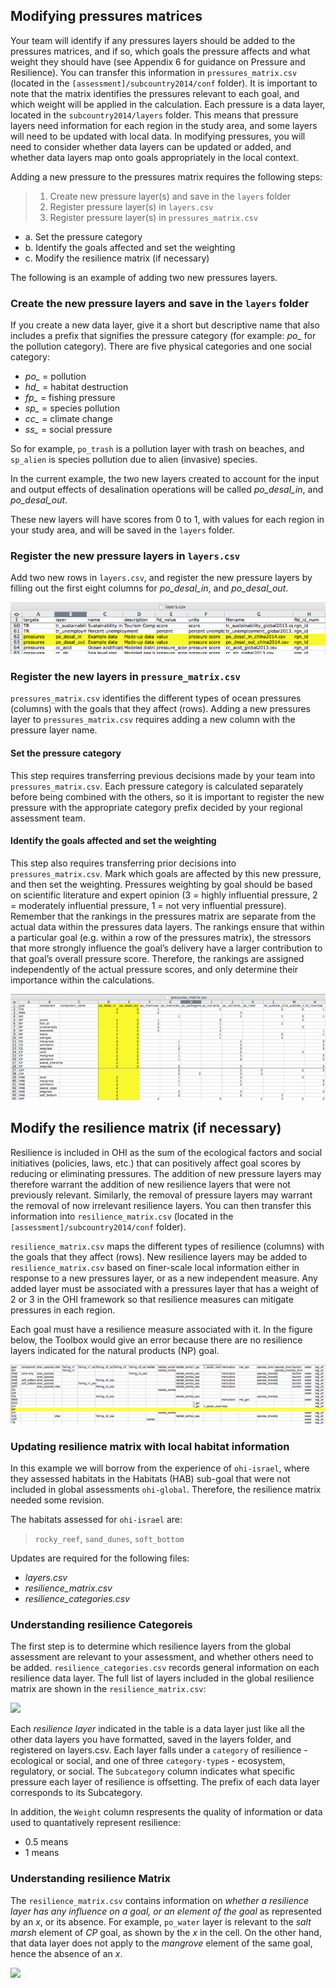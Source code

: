 ## Modifying pressures matrices

Your team will identify if any pressures layers should be added to the pressures matrices, and if so, which goals the pressure affects and what weight they should have (see Appendix 6 for guidance on Pressure and Resilience). You can transfer this information in `pressures_matrix.csv` (located in the `[assessment]/subcountry2014/conf` folder). It is important to note that the matrix identifies the pressures relevant to each goal, and which weight will be applied in the calculation. Each pressure is a data layer, located in the `subcountry2014/layers` folder. This means that pressure layers need information for each region in the study area, and some layers will need to be updated with local data. In modifying pressures, you will need to consider whether data layers can be updated or added, and whether data layers map onto goals appropriately in the local context.

Adding a new pressure to the pressures matrix requires the following steps:

> 1. Create new pressure layer(s) and save in the `layers` folder
> 2. Register pressure layer(s) in `layers.csv`
> 3. Register pressure layer(s) in `pressures_matrix.csv`
  + a. Set the pressure category  
  + b. Identify the goals affected and set the weighting
  + c. Modify the resilience matrix (if necessary)

The following is an example of adding two new pressures layers.

### Create the new pressure layers and save in the `layers` folder

If you create a new data layer, give it a short but descriptive name that also includes a prefix that signifies the pressure category (for example: *po_* for the pollution category). There are five physical categories and one social category:

* *po_* = pollution
* *hd_* = habitat destruction
* *fp_* = fishing pressure
* *sp_* = species pollution
* *cc_* = climate change
* *ss_* = social pressure  

So for example, `po_trash` is a pollution layer with trash on beaches, and `sp_alien` is species pollution due to alien (invasive) species.

In the current example, the two new layers created to account for the input and output effects of desalination operations will be called *po_desal_in*, and *po_desal_out*.

These new layers will have scores from 0 to 1, with values for each region in your study area, and will be saved in the `layers` folder.

### Register the new pressure layers in `layers.csv`

Add two new rows in `layers.csv`, and register the new pressure layers by filling out the first eight columns for *po_desal_in*, and *po_desal_out*.

![](./fig/register_pressure.png)

### Register the new layers in `pressure_matrix.csv`  

`pressures_matrix.csv` identifies the different types of ocean pressures (columns) with the goals that they affect (rows). Adding a new pressures layer to `pressures_matrix.csv` requires adding a new column with the pressure layer name.

#### Set the pressure category

This step requires transferring previous decisions made by your team into `pressures_matrix.csv`. Each pressure category is calculated separately before being combined with the others, so it is important to register the new pressure with the appropriate category prefix decided by your regional assessment team.  

#### Identify the goals affected and set the weighting

This step also requires transferring prior decisions into `pressures_matrix.csv`. Mark which goals are affected by this new pressure, and then set the weighting. Pressures weighting by goal should be based on scientific literature and expert opinion (3 = highly influential pressure, 2 = moderately influential pressure, 1 = not very influential pressure). Remember that the rankings in the pressures matrix are separate from the actual data within the pressures data layers. The rankings ensure that within a particular goal (e.g. within a row of the pressures matrix), the stressors that more strongly influence the goal’s delivery have a larger contribution to that goal’s overall pressure score. Therefore, the rankings are assigned independently of the actual pressure scores, and only determine their importance within the calculations.

![](./fig/register_new_pressures.png)

## Modify the resilience matrix (if necessary)

Resilience is included in OHI as the sum of the ecological factors and social initiatives (policies, laws, etc.) that can positively affect goal scores by reducing or eliminating pressures. The addition of new pressure layers may therefore warrant the addition of new resilience layers that were not previously relevant. Similarly, the removal of pressure layers may warrant the removal of now irrelevant resilience layers. You can then transfer this information into `resilience_matrix.csv` (located in the `[assessment]/subcountry2014/conf` folder).

`resilience_matrix.csv` maps the different types of resilience (columns) with the goals that they affect (rows). New resilience layers may be added to `resilience_matrix.csv` based on finer-scale local information either in response to a new pressures layer, or as a new independent measure. Any added layer must be associated with a pressures layer that has a weight of 2 or 3 in the OHI framework so that resilience measures can mitigate pressures in each region.

Each goal must have a resilience measure associated with it. In the figure below, the Toolbox would give an error because there are no resilience layers indicated for the natural products (NP) goal.

![](./fig/resil_mtx_bad.png)  

### Updating resilience matrix with local habitat information

In this example we will borrow from the experience of `ohi-israel`, where they assessed habitats in the Habitats (HAB) sub-goal that were not included in global assessments `ohi-global`. Therefore, the resilience matrix needed some revision.  

The habitats assessed for `ohi-israel` are:

> `rocky_reef`, `sand_dunes`, `soft_bottom`

Updates are required for the following files:

* *layers.csv*
* *resilience_matrix.csv*
* *resilience_categories.csv* 

### Understanding resilience Categoreis

The first step is to determine which resilience layers from the global assessment are relevant to your assessment, and whether others need to be added. `resilience_categories.csv` records general information on each resilience data layer. The full list of layers included in the global resilience matrix are shown in the `resilience_matrix.csv`:

![](https://docs.google.com/drawings/d/1FrIvhMdWO6M2Ri3CO2gdEY9vfSpfKfzJnNkE-T8rce4/pub?w=960&h=720)

Each _resilience layer_ indicated in the table is a data layer just like all the other data layers you have formatted, saved in the layers folder, and registered on layers.csv. Each layer falls under a `category` of resilience - ecological or social, and one of three `category-type`s - ecosystem, regulatory, or social. The `Subcategory` column indicates what specific pressure each layer of resilience is offsetting. The prefix of each data layer corresponds to its Subcategory. 

In addition, the `Weight` column respresents the quality of information or data used to quantatively represent resilience: 

- 0.5 means 
- 1 means

### Understanding resilience Matrix

The `resilience_matrix.csv` contains information on _whether a resilience layer has any influence on a goal, or an element of the goal_ as represented by an *x*, or its absence. For example, `po_water` layer is relevant to the _salt marsh_ element of _CP_ goal, as shown by the *x* in the cell. On the other hand, that data layer does not apply to the _mangrove_ element of the same goal, hence the absence of an *x*. 


![](https://docs.google.com/drawings/d/1zMxIbz_a0FixyKmFpsh81ztMe24EfeXgHwPUnI-lopc/pub?w=960&h=720)

<!-- ### Determining how to modify these resilience layers

* To determine whether `species_diversity_3nm` or `species_diversity_eez` should be used:
    + `sand_dunes` should use `species_diversity_3nm`,
    + `soft_bottom` should use `species_diversity`,
    + is `rocky_reef` mainly coastal? if so it should use `tourism` and `species_diversity_3nm`.
* If the habitats can be affected by mariculture plants (e.g. eutrophication and decreased water quality can occur if mariculture plants are close by and have poor wastewater treatment), then the `mariculture` resilience score should be added.
    + are there any mariculture plants in Israel? If yes, on which habitats do they occur?
* The remaining layers are the `fishing_v...` and `habitat..` layers, which are composite indicators obtained from different combinations of the following indicators:


**Questions to consider**:

The first objective is to determine whether the general `fishing_v..` or `habitat_...` categories are relevant to each of the habitats.  For example, fisheries regulations do not affect the conservation of sand dunes, so this habitat should not use any of the fisheries combos.
If the general resilience categories are relevant to the habitat, the next step is to select one resilience layer within the `fishing_v…` and `habitat...` categories that most adequately captures the suite of combined resilience variables that affect the habitat.  For example, the sand dune habitat is a strictly coastal habitat, so the most appropriate resilience layer would be the one that uses the MPA_coast (i.e., `habitat_combo`). The rocky reef and soft bottom, on the other hand, should definitely include fisheries and habitat regulations. So, you'll need to choose a fisheries and a habitat combo for these two habitats.  To do so, consider:

1) For which habitats should you use both a fishery and a habitat combo, or just use a habitat combo?
* fisheries regulations do not affect the conservation of sand-dunes, so this habitat should not use any of the fisheries combos. Also, this is a strictly coastal habitat, so choose the habitat layer that uses the `MPA_coast` instead of the `MPA_eez`, i.e. `habitat_combo` (and, as mentioned above, choose the coastal version of biodiversity, i.e. `species_diversity_3nm`).
* The rocky reef and soft bottom, on the other hand, should definitely include fisheries regulations. So you'll need to choose a fisheries and a habitat combo for these two habitats.
2) Which fisheries and habitat combos for `rocky_reef` and `soft_bottom`? The choice depends on two things:
* whether they are coastal habitats (within 3nm of the coast) or EEZ-wide habitats
      + if coastal, use the fisheries and habitat combos with `MPA_coast` (`fishing_v1`, `fishing_v3`, `habitat_combo`), and the `species_diversity_3nm` layer
      + if EEZ-wide, use the fisheries and habitat combos with `MPA_eez` (`fishing_v1_eez`, `fishing_v2_eez`, `fishing_v3_eez`, `habitat_combo_eez`), and the `species_diversity` layer
* whether the fisheries occurring on that habitat are mainly artisanal, mainly commercial, or both
    + if only commercial fisheries, use a layer that only uses the `Mora` data `fishing_v1..`)
    + if only artisanal/small-scale fisheries, use a layer that only uses the `Mora_s4` data (`fishing_v3..`)
    + if both, use a layer that uses both `Mora` and `Mora_s4` data (`fishing_v2..`)
3) It may also be that the existing global combo layers are not appropriate for your habitats.  For example, if rocky reef is mainly coastal, and it is fished by both commercial and artisanal methods, then we need a new combo that uses `Mora`, `Mora_s4`, `CBD_hab`, and `MPA_coast` (this is the same as `fishing_v2_eez`, but we use the `MPA_coast` layer instead of the `MPA_eez`). All other combinations are already present.
4) Another issue to consider is whether local data are available to improve the pressure layers (that are based on global data).  For example, if  there are local data on Marine Protected Areas (MPAs) and any areas with special regulations, this should be used to generate the `MPA_coast` and `MPA_eez` layers.You may know that only certain types of protected areas are closed to fisheries, and may want to only include those. Also, local datasets may be more accurate and regularly updated. **NOTE: in the global study, these are the same datasets used to calculate the status of Lasting Special Places (LSP).

5) How to update `resilience_matrix.csv`?
* write the complete list of layers you want to use for each habitat. Based on the above, for example, `soft bottom` in Israel matches the combination of layers called *soft bottom, with corals* in the default `resilience_matrix.csv`. But the `rocky_reef` and `sand_dunes` don't seem to match any existing combination, so you'll probably need to delete some of the rows, e.g. the *coral only*, and replace with new ad-hoc rows.
-->